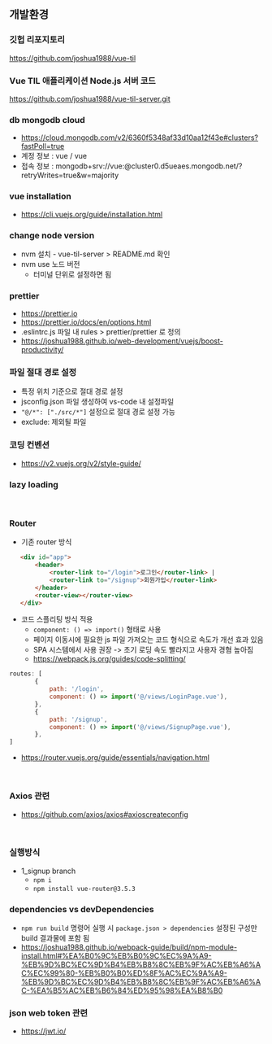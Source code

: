 ## 개발환경
### 깃헙 리포지토리
https://github.com/joshua1988/vue-til

### Vue TIL 애플리케이션 Node.js 서버 코드
https://github.com/joshua1988/vue-til-server.git


### db mongodb cloud
 - https://cloud.mongodb.com/v2/6360f5348af33d10aa12f43e#clusters?fastPoll=true
 - 계정 정보 : vue / vue
 - 접속 정보 : mongodb+srv://vue:<password>@cluster0.d5ueaes.mongodb.net/?retryWrites=true&w=majority


### vue installation
- https://cli.vuejs.org/guide/installation.html

### change node version
 - nvm 설치 - vue-til-server > README.md 확인
 - nvm use 노드 버전
   - 터미널 단위로 설정하면 됨

### prettier
- https://prettier.io
- https://prettier.io/docs/en/options.html
- .eslintrc.js 파일 내 rules > prettier/prettier 로 정의
- https://joshua1988.github.io/web-development/vuejs/boost-productivity/


### 파일 절대 경로 설정
 - 특정 위치 기준으로 절대 경로 설정
 - jsconfig.json 파일 생성하여 vs-code 내 설정파일
 - `"@/*": ["./src/*"]` 설정으로 절대 경로 설정 가능
 - exclude: 제외될 파일


### 코딩 컨벤션
 - https://v2.vuejs.org/v2/style-guide/

### lazy loading


</br>

### Router
 - 기존 router 방식
 ```html
    <div id="app">
		<header>
			<router-link to="/login">로그인</router-link> |
			<router-link to="/signup">회원가입</router-link>
		</header>
		<router-view></router-view>
	</div>
```
 - 코드 스플리팅 방식 적용
    -  `component: () => import()` 형태로 사용
    - 페이지 이동시에 필요한 js 파일 가져오는 코드 형식으로 속도가 개선 효과 있음
    - SPA 시스템에서 사용 권장 -> 초기 로딩 속도 빨라지고 사용자 경혐 높아짐
    - https://webpack.js.org/guides/code-splitting/

 ```javascript
 routes: [
		{
			path: '/login',
			component: () => import('@/views/LoginPage.vue'),
		},
		{
			path: '/signup',
			component: () => import('@/views/SignupPage.vue'),
		},
]
 ```
  - https://router.vuejs.org/guide/essentials/navigation.html

<br/>

### Axios 관련
 - https://github.com/axios/axios#axioscreateconfig

<br/>

### 실행방식
 -  1_signup branch
    - `npm i`
    - `npm install vue-router@3.5.3`


### dependencies vs devDependencies
 - `npm run build` 명령어 실행 시 `package.json > dependencies` 설정된 구성만 build 결과물에 포함 됨
 - https://joshua1988.github.io/webpack-guide/build/npm-module-install.html#%EA%B0%9C%EB%B0%9C%EC%9A%A9-%EB%9D%BC%EC%9D%B4%EB%B8%8C%EB%9F%AC%EB%A6%AC%EC%99%80-%EB%B0%B0%ED%8F%AC%EC%9A%A9-%EB%9D%BC%EC%9D%B4%EB%B8%8C%EB%9F%AC%EB%A6%AC-%EA%B5%AC%EB%B6%84%ED%95%98%EA%B8%B0


### json web token 관련
 - https://jwt.io/




